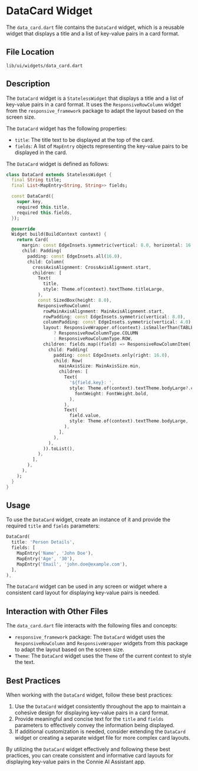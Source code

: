 # DataCard Widget

The `data_card.dart` file contains the `DataCard` widget, which is a reusable widget that displays a title and a list of key-value pairs in a card format.

## File Location

`lib/ui/widgets/data_card.dart`

## Description

The `DataCard` widget is a `StatelessWidget` that displays a title and a list of key-value pairs in a card format. It uses the `ResponsiveRowColumn` widget from the `responsive_framework` package to adapt the layout based on the screen size.

The `DataCard` widget has the following properties:

- `title`: The title text to be displayed at the top of the card.
- `fields`: A list of `MapEntry` objects representing the key-value pairs to be displayed in the card.

The `DataCard` widget is defined as follows:

```dart
class DataCard extends StatelessWidget {
  final String title;
  final List<MapEntry<String, String>> fields;

  const DataCard({
    super.key,
    required this.title,
    required this.fields,
  });

  @override
  Widget build(BuildContext context) {
    return Card(
      margin: const EdgeInsets.symmetric(vertical: 8.0, horizontal: 16.0),
      child: Padding(
        padding: const EdgeInsets.all(16.0),
        child: Column(
          crossAxisAlignment: CrossAxisAlignment.start,
          children: [
            Text(
              title,
              style: Theme.of(context).textTheme.titleLarge,
            ),
            const SizedBox(height: 8.0),
            ResponsiveRowColumn(
              rowMainAxisAlignment: MainAxisAlignment.start,
              rowPadding: const EdgeInsets.symmetric(vertical: 8.0),
              columnPadding: const EdgeInsets.symmetric(vertical: 4.0),
              layout: ResponsiveWrapper.of(context).isSmallerThan(TABLET)
                  ? ResponsiveRowColumnType.COLUMN
                  : ResponsiveRowColumnType.ROW,
              children: fields.map((field) => ResponsiveRowColumnItem(
                child: Padding(
                  padding: const EdgeInsets.only(right: 16.0),
                  child: Row(
                    mainAxisSize: MainAxisSize.min,
                    children: [
                      Text(
                        '${field.key}: ',
                        style: Theme.of(context).textTheme.bodyLarge?.copyWith(
                          fontWeight: FontWeight.bold,
                        ),
                      ),
                      Text(
                        field.value,
                        style: Theme.of(context).textTheme.bodyLarge,
                      ),
                    ],
                  ),
                ),
              )).toList(),
            ),
          ],
        ),
      ),
    );
  }
}
```

## Usage

To use the `DataCard` widget, create an instance of it and provide the required `title` and `fields` parameters:

```dart
DataCard(
  title: 'Person Details',
  fields: [
    MapEntry('Name', 'John Doe'),
    MapEntry('Age', '30'),
    MapEntry('Email', 'john.doe@example.com'),
  ],
),
```

The `DataCard` widget can be used in any screen or widget where a consistent card layout for displaying key-value pairs is needed.

## Interaction with Other Files

The `data_card.dart` file interacts with the following files and concepts:

- `responsive_framework` package: The `DataCard` widget uses the `ResponsiveRowColumn` and `ResponsiveWrapper` widgets from this package to adapt the layout based on the screen size.
- `Theme`: The `DataCard` widget uses the `Theme` of the current context to style the text.

## Best Practices

When working with the `DataCard` widget, follow these best practices:

1. Use the `DataCard` widget consistently throughout the app to maintain a cohesive design for displaying key-value pairs in a card format.
2. Provide meaningful and concise text for the `title` and `fields` parameters to effectively convey the information being displayed.
3. If additional customization is needed, consider extending the `DataCard` widget or creating a separate widget file for more complex card layouts.

By utilizing the `DataCard` widget effectively and following these best practices, you can create consistent and informative card layouts for displaying key-value pairs in the Connie AI Assistant app.